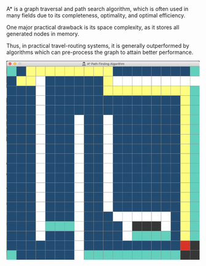 A\* is a graph traversal and path search algorithm, which is often used in many fields due to its completeness, optimality, and optimal efficiency.

One major practical drawback is its space complexity, as it stores all generated nodes in memory.

Thus, in practical travel-routing systems, it is generally outperformed by algorithms which can pre-process the graph to attain better performance.

![Alt text](./picture.png?raw=true "Title")
